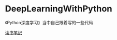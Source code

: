 # DeepLearningWithPython
《Python深度学习》当中自己跟着写的一些代码

[读书笔记](https://ir1ss.github.io/categories/%E6%B7%B1%E5%BA%A6%E5%AD%A6%E4%B9%A0/Python%E6%B7%B1%E5%BA%A6%E5%AD%A6%E4%B9%A0/)
